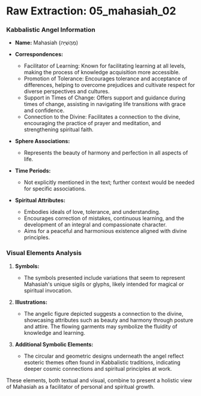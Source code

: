 # Raw Extraction: 05_mahasiah_02

### Kabbalistic Angel Information

- **Name:** Mahasiah (מַהֲשִׁיָּה)
  
- **Correspondences:**
  - Facilitator of Learning: Known for facilitating learning at all levels, making the process of knowledge acquisition more accessible.
  - Promotion of Tolerance: Encourages tolerance and acceptance of differences, helping to overcome prejudices and cultivate respect for diverse perspectives and cultures.
  - Support in Times of Change: Offers support and guidance during times of change, assisting in navigating life transitions with grace and confidence.
  - Connection to the Divine: Facilitates a connection to the divine, encouraging the practice of prayer and meditation, and strengthening spiritual faith.

- **Sphere Associations:** 
  - Represents the beauty of harmony and perfection in all aspects of life.
  
- **Time Periods:** 
  - Not explicitly mentioned in the text; further context would be needed for specific associations.

- **Spiritual Attributes:**
  - Embodies ideals of love, tolerance, and understanding.
  - Encourages correction of mistakes, continuous learning, and the development of an integral and compassionate character.
  - Aims for a peaceful and harmonious existence aligned with divine principles.

### Visual Elements Analysis

1. **Symbols:**
   - The symbols presented include variations that seem to represent Mahasiah's unique sigils or glyphs, likely intended for magical or spiritual invocation.

2. **Illustrations:**
   - The angelic figure depicted suggests a connection to the divine, showcasing attributes such as beauty and harmony through posture and attire. The flowing garments may symbolize the fluidity of knowledge and learning.

3. **Additional Symbolic Elements:**
   - The circular and geometric designs underneath the angel reflect esoteric themes often found in Kabbalistic traditions, indicating deeper cosmic connections and spiritual principles at work.

These elements, both textual and visual, combine to present a holistic view of Mahasiah as a facilitator of personal and spiritual growth.